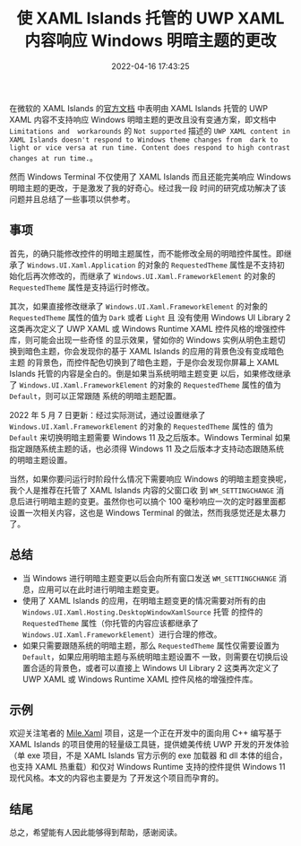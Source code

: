 ﻿---
title: 使 XAML Islands 托管的 UWP XAML 内容响应 Windows 明暗主题的更改
date: 2022-04-16 17:43:25
categories:
- [技术, Windows, Windows 应用, 开发, 体验]
tags:
- 技术
- Windows
- Windows 应用
- 开发
- 体验
---

在微软的 XAML Islands 的[官方文档](https://docs.microsoft.com/en-us/windows/apps/desktop/modernize/xaml-islands?WT.mc_id=WDIT-MVP-5004706)
中表明由 XAML Islands 托管的 UWP XAML 内容不支持响应 Windows 明暗主题的更改且没有变通方案，即文档中 `Limitations and 
workarounds` 的 `Not supported` 描述的 `UWP XAML content in XAML Islands doesn't respond to Windows theme changes from 
dark to light or vice versa at run time. Content does respond to high contrast changes at run time.`。

然而 Windows Terminal 不仅使用了 XAML Islands 而且还能完美响应 Windows 明暗主题的更改，于是激发了我的好奇心。经过我一段
时间的研究成功解决了该问题并且总结了一些事项以供参考。

## 事项

首先，的确只能修改控件的明暗主题属性，而不能修改全局的明暗控件属性。即继承了 `Windows.UI.Xaml.Application` 的对象的 
`RequestedTheme` 属性是不支持初始化后再次修改的，而继承了 `Windows.UI.Xaml.FrameworkElement` 的对象的 `RequestedTheme` 
属性是支持运行时修改。

其次，如果直接修改继承了 `Windows.UI.Xaml.FrameworkElement` 的对象的 `RequestedTheme` 属性的值为 `Dark` 或者 `Light` 且
没有使用 Windows UI Library 2 这类再次定义了 UWP XAML 或 Windows Runtime XAML 控件风格的增强控件库，则可能会出现一些奇怪
的显示效果，譬如你的 Windows 实例从明色主题切换到暗色主题，你会发现你的基于 XAML Islands 的应用的背景色没有变成暗色主题
的背景色，而控件配色切换到了暗色主题，于是你会发现你屏幕上 XAML Islands 托管的内容是全白的。倒是如果当系统明暗主题变更
以后，如果修改继承了 `Windows.UI.Xaml.FrameworkElement` 的对象的 `RequestedTheme` 属性的值为 `Default`，则可以正常跟随
系统的明暗主题配置。

2022 年 5 月 7 日更新：经过实际测试，通过设置继承了 `Windows.UI.Xaml.FrameworkElement` 的对象的 `RequestedTheme` 属性的
值为 `Default` 来切换明暗主题需要 Windows 11 及之后版本。Windows Terminal 如果指定跟随系统主题的话，也必须得 Windows 11
及之后版本才支持动态跟随系统的明暗主题设置。

当然，如果你要问运行时阶段什么情况下需要响应 Windows 的明暗主题变换呢，我个人是推荐在托管了 XAML Islands 内容的父窗口收
到 `WM_SETTINGCHANGE` 消息后进行明暗主题的变更。虽然你也可以搞个 100 毫秒响应一次的定时器里面都设置一次相关内容，这也是
Windows Terminal 的做法，然而我感觉还是太暴力了。

## 总结

- 当 Windows 进行明暗主题变更以后会向所有窗口发送 `WM_SETTINGCHANGE` 消息，应用可以在此时进行明暗主题变更。
- 使用了 XAML Islands 的应用，在明暗主题变更的情况需要对所有的由 `Windows.UI.Xaml.Hosting.DesktopWindowXamlSource` 托管
  的控件的 `RequestedTheme` 属性（你托管的内容应该都继承了 `Windows.UI.Xaml.FrameworkElement`）进行合理的修改。
- 如果只需要跟随系统的明暗主题，那么 `RequestedTheme` 属性仅需要设置为 `Default`，如果应用明暗主题与系统明暗主题设置不
  一致，则需要在切换后设置合适的背景色，或者可以直接上 Windows UI Library 2 这类再次定义了 UWP XAML 或 Windows Runtime 
  XAML 控件风格的增强控件库。

## 示例

欢迎关注笔者的 [Mile.Xaml](https://github.com/ProjectMile/Mile.Xaml) 项目，这是一个正在开发中的面向用 C++ 编写基于 XAML
Islands 的项目使用的轻量级工具链，提供媲美传统 UWP 开发的开发体验（单 exe 项目，不是 XAML Islands 官方示例的 exe 加载器
和 dll 本体的组合，也支持 XAML 热重载）和仅对 Windows Runtime 支持的控件提供 Windows 11 现代风格。本文的内容也主要是为
了开发这个项目而孕育的。

## 结尾

总之，希望能有人因此能够得到帮助，感谢阅读。
